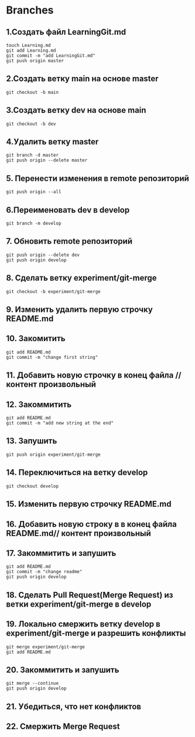 # Branches

## 1.Создать файл LearningGit.md

```
touch Learning.md
git add Learning.md
git commit -m "add LearningGit.md"
git push origin master
```

## 2.Создать ветку main на основе master

```
git checkout -b main
```

## 3.Создать ветку dev на основе main

```
git checkout -b dev
```

## 4.Удалить ветку master

```
git branch -d master
git push origin --delete master
```

## 5. Перенести изменения в remote репозиторий

```
git push origin --all
```

## 6.Переименовать dev в develop

```
git branch -m develop
```

## 7. Обновить remote репозиторий

```
git push origin --delete dev
git push origin develop
```

## 8. Сделать ветку experiment/git-merge

```
git checkout -b experiment/git-merge
```

## 9. Изменить удалить первую строчку README.md

## 10. Закомитить

```
git add README.md
git commit -m "change first string"
```

## 11. Добавить новую строчку в конец файла // контент произвольный
 
## 12. Закоммитить

```
git add README.md
git commit -m "add new string at the end"
```

## 13. Запушить

```
git push origin experiment/git-merge
```

## 14. Переключиться на ветку develop

```
git checkout develop
```

## 15. Изменить первую строчку README.md

## 16. Добавить новую строку в в конец файла README.md// контент произвольный

## 17. Закоммитить и запушить

```
git add README.md
git commit -m "change readme"
git push origin develop
```

## 18. Сделать Pull Request(Merge Request) из ветки experiment/git-merge в develop

## 19. Локально смержить ветку develop в experiment/git-merge и разрешить конфликты

```
git merge experiment/git-merge
git add README.md
```

## 20. Закоммитить и запушить

```
git merge --continue
git push origin develop
```

## 21. Убедиться, что нет конфликтов

## 22. Смержить Merge Request
